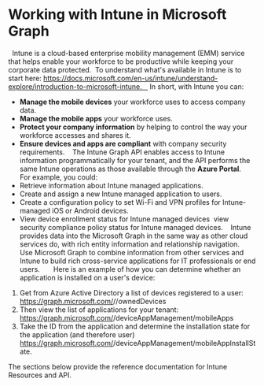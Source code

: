 # Working with Intune in Microsoft Graph 
 
Intune is a cloud-based enterprise mobility management (EMM) service that helps enable your workforce to be productive while keeping your corporate data protected.  To understand what's available in Intune is to start here: https://docs.microsoft.com/en-us/intune/understand-explore/introduction-to-microsoft-intune.   
In short, with Intune you can:  
* **Manage the mobile devices** your workforce uses to access company data. 
* **Manage the mobile apps** your workforce uses. 
* **Protect your company information** by helping to control the way your workforce accesses and shares it. 
* **Ensure devices and apps are compliant** with company security requirements. 
 
The Intune Graph API enables access to Intune information programmatically for your tenant, and the API performs the same Intune operations as those available through the **Azure Portal**.
  
For example, you could:
* Retrieve information about Intune managed applications.
* Create and assign a new Intune managed application to users. 
* Create a configuration policy to set Wi-Fi and VPN profiles for Intune-managed iOS or Android devices. 
* View device enrollment status for Intune managed devices 
view security compliance policy status for Intune managed devices. 
 
Intune provides data into the Microsoft Graph in the same way as other cloud services do, with rich entity information and relationship navigation.  Use Microsoft Graph to combine information from other services and Intune to build rich cross-service applications for IT professionals or end users.    
 
Here is an example of how you can determine whether an application is installed on a user's device:
 
1.  Get from Azure Active Directory a list of devices registered to a user: 
https://graph.microsoft.com/<version>/<user>/ownedDevices  
2.  Then view the list of applications for your tenant: 
https://graph.microsoft.com/<version>/deviceAppManagement/mobileApps  
3.  Take the ID from the application and determine the installation state for the application (and therefore user) 
https://graph.microsoft.com/<version>/deviceAppManagement/mobileAppInstallState.

The sections below provide the reference documentation for Intune Resources and API.  
 
